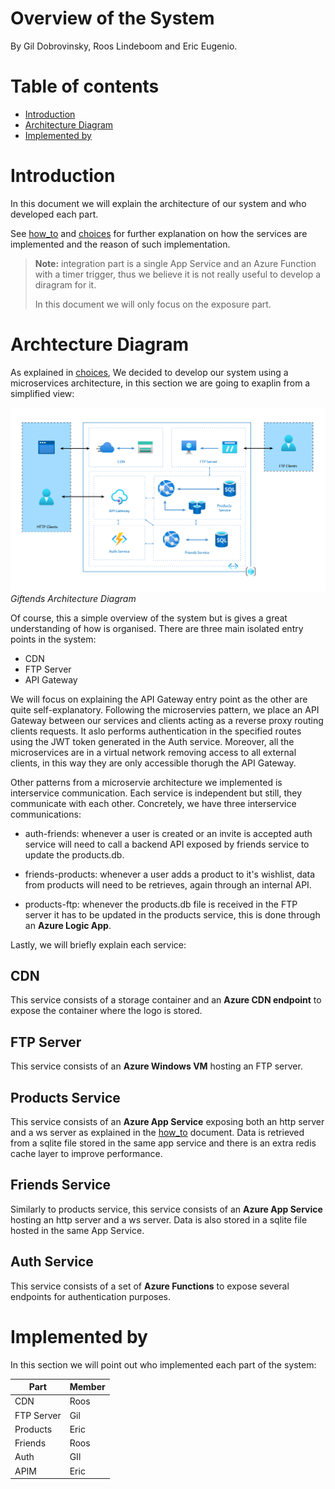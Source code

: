# Overview of the System

By Gil Dobrovinsky, Roos Lindeboom and Eric Eugenio.

# Table of contents

- [Introduction](#introduction)
- [Architecture Diagram](#archtecture-diagram)
- [Implemented by](#implemented-by)

# Introduction

In this document we will explain the architecture of our system and who developed each part.

See [how_to](/docs/how_to.md) and [choices](/docs/choices.md) for further explanation on how the services are implemented and the reason of such implementation.

> **Note:** integration part is a single App Service and an Azure Function with a timer trigger, thus we believe it is not really useful to develop a diragram for it.
>
> In this document we will only focus on the exposure part.

# Archtecture Diagram

As explained in [choices](/docs/choices.md), We decided to develop our system using a microservices architecture, in this section we are going to exaplin from a simplified view:

![Giftends Architecture Diagram](/docs/assets/images/architecture.png)
*Giftends Architecture Diagram*

Of course, this a simple overview of the system but is gives a great understanding of how is organised. There are three main isolated entry points in the system:

- CDN
- FTP Server
- API Gateway

We will focus on explaining the API Gateway entry point as the other are quite self-explanatory. Following the microservies pattern, we place an API Gateway between our services and clients acting as a reverse proxy routing clients requests. It aslo performs authentication in the specified routes using the JWT token generated in the Auth service. Moreover, all the microservices are in a virtual network removing access to all external clients, in this way they are only accessible thorugh the API Gateway.

Other patterns from a microservie architecture we implemented is interservice communication. Each service is independent but still, they communicate with each other. Concretely, we have three interservice communications:

- auth-friends: whenever a user is created or an invite is accepted auth service will need to call a backend API exposed by friends service to update the products.db.

- friends-products: whenever a user adds a product to it's wishlist, data from products will need to be retrieves, again through an internal API.

- products-ftp: whenever the products.db file is received in the FTP server it has to be updated in the products service, this is done through an **Azure Logic App**.

Lastly, we will briefly explain each service:

## CDN

This service consists of a storage container and an **Azure CDN endpoint** to expose the container where the logo is stored.

## FTP Server

This service consists of an **Azure Windows VM** hosting an FTP server.

## Products Service

This service consists of an **Azure App Service** exposing both an http server and a ws server as explained in the [how_to](/docs/how_to.md) document. Data is retrieved from a sqlite file stored in the same app service and there is an extra redis cache layer to improve performance.

## Friends Service

Similarly to products service, this service consists of an **Azure App Service** hosting an http server and a ws server. Data is also stored in a sqlite file hosted in the same App Service.

## Auth Service

This service consists of a set of **Azure Functions** to expose several endpoints for authentication purposes.

# Implemented by

In this section we will point out who implemented each part of the system:

| Part        | Member      |
| ----------- | ----------- |
| CDN         | Roos        |
| FTP Server  | Gil         |
| Products    | Eric        |
| Friends     | Roos        |
| Auth        | GIl         |
| APIM        | Eric        |
